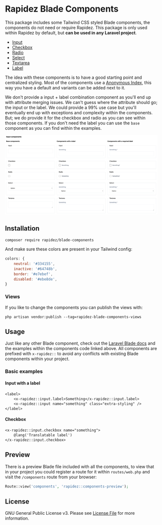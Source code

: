 # Rapidez Blade Components

This package includes some Tailwind CSS styled Blade components, the components do not need or require Rapidez. This package is only used within Rapidez by default, but **can be used in any Laravel project**.

- [Input](https://github.com/rapidez/blade-components/tree/master/resources/views/components/input/index.blade.php)
- [Checkbox](https://github.com/rapidez/blade-components/tree/master/resources/views/components/checkbox/index.blade.php)
- [Radio](https://github.com/rapidez/blade-components/tree/master/resources/views/components/radio/index.blade.php)
- [Select](https://github.com/rapidez/blade-components/tree/master/resources/views/components/select/index.blade.php)
- [Textarea](https://github.com/rapidez/blade-components/tree/master/resources/views/components/textarea/index.blade.php)
- [Label](https://github.com/rapidez/blade-components/tree/master/resources/views/components/label/index.blade.php)

The idea with these components is to have a good starting point and centralized styling. Most of the components use a [Anonymous Index](https://laravel.com/docs/master/blade#anonymous-index-components), this way you have a default and variants can be added next to it.

We don't provide a input + label combination component as you'll end up with attribute merging issues. We can't guess where the attribute should go; the input or the label. We could provide a 99% use case but you'll eventually end up with exceptions and complexity within the components. But; we do provide it for the checkbox and radio as you can see within those components. If you don't need the label you can use the `base` component as you can find within the examples.

![](.github/media/screenshot.png)

## Installation

```
composer require rapidez/blade-components
```

And make sure these colors are present in your Tailwind config:
```js
colors: {
    neutral: '#334155',
    inactive: '#64748b',
    border: '#e7ebef',
    disabled: '#ebe8de',
}
```

### Views

If you like to change the components you can publish the views with:
```
php artisan vendor:publish --tag=rapidez-blade-components-views
```

## Usage

Just like any other Blade component, check out the [Laravel Blade docs](https://laravel.com/docs/master/blade) and the examples within the components code linked above. All components are prefixed with `x-rapidez::` to avoid any conflicts with existing Blade components within your project.

### Basic examples

#### Input with a label

```blade
<label>
    <x-rapidez::input.label>Something</x-rapidez::input.label>
    <x-rapidez::input name="something" class="extra-styling" />
</label>
```

#### Checkbox

```blade
<x-rapidez::input.checkbox name="something">
    @lang('Translatable label')
</x-rapidez::input.checkbox>
```

## Preview

There is a preview Blade file included with all the components, to view that in your project you could register a route for it within `routes/web.php` and visit the `/components` route from your browser:

```php
Route::view('components', 'rapidez::components-preview');
```

## License

GNU General Public License v3. Please see [License File](LICENSE) for more information.
